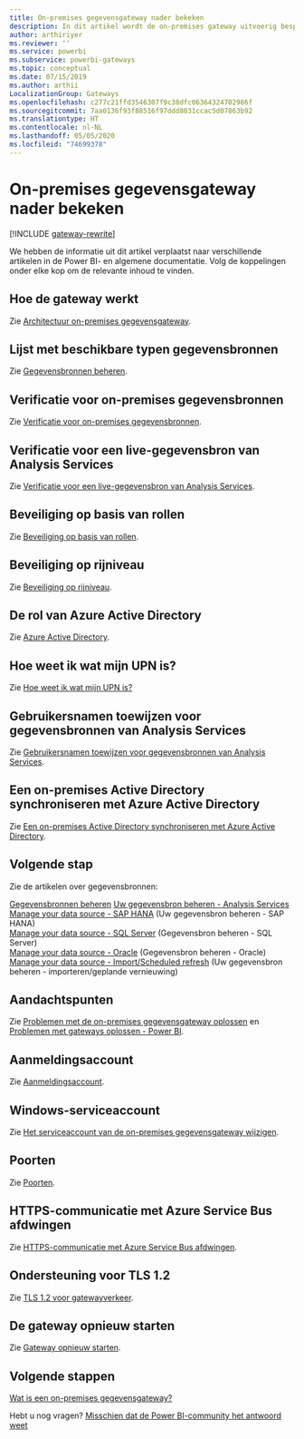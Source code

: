 ```yaml
---
title: On-premises gegevensgateway nader bekeken
description: In dit artikel wordt de on-premises gateway uitvoerig besproken. Er wordt gekeken hoe de service samenwerkt met Azure Active Directory en uw lokale Active Directory in combinatie met Analysis Services
author: arthiriyer
ms.reviewer: ''
ms.service: powerbi
ms.subservice: powerbi-gateways
ms.topic: conceptual
ms.date: 07/15/2019
ms.author: arthii
LocalizationGroup: Gateways
ms.openlocfilehash: c277c21ffd3546307f9c38dfc06364324702986f
ms.sourcegitcommit: 7aa0136f93f88516f97ddd8031ccac5d07863b92
ms.translationtype: HT
ms.contentlocale: nl-NL
ms.lasthandoff: 05/05/2020
ms.locfileid: "74699378"
---
```

# <a name="on-premises-data-gateway-in-depth"></a>On-premises gegevensgateway nader bekeken

[!INCLUDE [gateway-rewrite](includes/gateway-rewrite.md)]

We hebben de informatie uit dit artikel verplaatst naar verschillende artikelen in de Power BI- en algemene documentatie. Volg de koppelingen onder elke kop om de relevante inhoud te vinden.

## <a name="how-the-gateway-works"></a>Hoe de gateway werkt

Zie [Architectuur on-premises gegevensgateway](/data-integration/gateway/service-gateway-onprem-indepth).

## <a name="list-of-available-data-source-types"></a>Lijst met beschikbare typen gegevensbronnen

Zie [Gegevensbronnen beheren](service-gateway-data-sources.md).

## <a name="authentication-to-on-premises-data-sources"></a>Verificatie voor on-premises gegevensbronnen

Zie [Verificatie voor on-premises gegevensbronnen](/data-integration/gateway/service-gateway-onprem-indepth#authentication-to-on-premises-data-sources).

## <a name="authentication-to-a-live-analysis-services-data-source"></a>Verificatie voor een live-gegevensbron van Analysis Services

Zie [Verificatie voor een live-gegevensbron van Analysis Services](service-gateway-enterprise-manage-ssas.md#authentication-to-a-live-analysis-services-data-source).

## <a name="role-based-security"></a>Beveiliging op basis van rollen

Zie [Beveiliging op basis van rollen](service-gateway-enterprise-manage-ssas.md#role-based-security).

## <a name="row-level-security"></a>Beveiliging op rijniveau

Zie [Beveiliging op rijniveau](service-gateway-enterprise-manage-ssas.md#row-level-security).

## <a name="what-about-azure-active-directory"></a>De rol van Azure Active Directory

Zie [Azure Active Directory](/data-integration/gateway/service-gateway-onprem-indepth#azure-active-directory).

## <a name="how-do-i-tell-what-my-upn-is"></a>Hoe weet ik wat mijn UPN is?

Zie [Hoe weet ik wat mijn UPN is?](/data-integration/gateway/service-gateway-onprem-indepth#how-do-i-tell-what-my-upn-is)

## <a name="map-user-names-for-analysis-services-data-sources"></a>Gebruikersnamen toewijzen voor gegevensbronnen van Analysis Services

Zie [Gebruikersnamen toewijzen voor gegevensbronnen van Analysis Services](service-gateway-enterprise-manage-ssas.md#map-user-names-for-analysis-services-data-sources).

## <a name="synchronize-an-on-premises-active-directory-with-azure-active-directory"></a>Een on-premises Active Directory synchroniseren met Azure Active Directory

Zie [Een on-premises Active Directory synchroniseren met Azure Active Directory](/data-integration/gateway/service-gateway-onprem-indepth#synchronize-an-on-premises-active-directory-with-azure-active-directory).

## <a name="what-to-do-next"></a>Volgende stap

Zie de artikelen over gegevensbronnen:

[Gegevensbronnen beheren](service-gateway-data-sources.md)
[Uw gegevensbron beheren - Analysis Services](service-gateway-enterprise-manage-ssas.md)  
[Manage your data source - SAP HANA](service-gateway-enterprise-manage-sap.md) (Uw gegevensbron beheren - SAP HANA)  
[Manage your data source - SQL Server](service-gateway-enterprise-manage-sql.md) (Gegevensbron beheren - SQL Server)  
[Manage your data source - Oracle](service-gateway-onprem-manage-oracle.md) (Gegevensbron beheren - Oracle)  
[Manage your data source - Import/Scheduled refresh](service-gateway-enterprise-manage-scheduled-refresh.md) (Uw gegevensbron beheren - importeren/geplande vernieuwing)  

## <a name="where-things-can-go-wrong"></a>Aandachtspunten

Zie [Problemen met de on-premises gegevensgateway oplossen](/data-integration/gateway/service-gateway-tshoot) en [Problemen met gateways oplossen - Power BI](service-gateway-onprem-tshoot.md).

## <a name="sign-in-account"></a>Aanmeldingsaccount

Zie [Aanmeldingsaccount](/data-integration/gateway/service-gateway-onprem-indepth#sign-in-account).

## <a name="windows-service-account"></a>Windows-serviceaccount

Zie [Het serviceaccount van de on-premises gegevensgateway wijzigen](/data-integration/gateway/service-gateway-service-account).

## <a name="ports"></a>Poorten

Zie [Poorten](/data-integration/gateway/service-gateway-communication#ports).

## <a name="forcing-https-communication-with-azure-service-bus"></a>HTTPS-communicatie met Azure Service Bus afdwingen

Zie [HTTPS-communicatie met Azure Service Bus afdwingen](/data-integration/gateway/service-gateway-communication#force-https-communication-with-azure-service-bus).

## <a name="support-for-tls-12"></a>Ondersteuning voor TLS 1.2

Zie [TLS 1.2 voor gatewayverkeer](/data-integration/gateway/service-gateway-communication#tls-12-for-gateway-traffic).

## <a name="how-to-restart-the-gateway"></a>De gateway opnieuw starten

Zie [Gateway opnieuw starten](/data-integration/gateway/service-gateway-restart).

## <a name="next-steps"></a>Volgende stappen

[Wat is een on-premises gegevensgateway?](service-gateway-onprem.md)

Hebt u nog vragen? [Misschien dat de Power BI-community het antwoord weet](https://community.powerbi.com/)